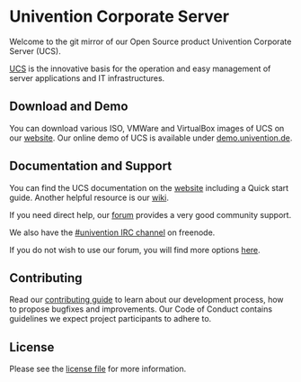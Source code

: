 # Univention Corporate Server

Welcome to the git mirror of our Open Source product Univention Corporate Server (UCS).

[UCS](https://www.univention.com/products/ucs/) is the innovative basis for the operation and easy management of server applications and IT infrastructures.

## Download and Demo
You can download various ISO, VMWare and VirtualBox images of UCS on our [website](https://www.univention.com/downloads/ucs-download/).
Our online demo of UCS is available under [demo.univention.de](http://demo.univention.de/).

## Documentation and Support
You can find the UCS documentation on the [website](http://docs.software-univention.de/) including a Quick start guide.
Another helpful resource is our [wiki](http://wiki.univention.de/index.php?title=Main_Page).

If you need direct help, our [forum](https://help.univention.com) provides a very good community support.

We also have the [#univention IRC channel](irc://irc.freenode.net/univention) on freenode.

If you do not wish to use our forum, you will find more options [here](http://www.univention.com/download-and-support/support/commercial-support/).

## Contributing
Read our [contributing guide](./CONTRIBUTING.md) to learn about our development process, how to propose bugfixes and improvements.
Our Code of Conduct contains guidelines we expect project participants to adhere to.

## License
Please see the [license file](./LICENSE) for more information.
